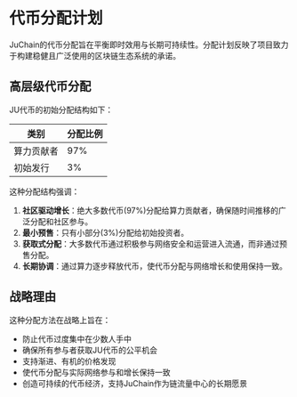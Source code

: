 # 代币分配计划

JuChain的代币分配旨在平衡即时效用与长期可持续性。分配计划反映了项目致力于构建稳健且广泛使用的区块链生态系统的承诺。

## 高层级代币分配

JU代币的初始分配结构如下：

| 类别    | 分配比例 |
| ----- | ---- |
| 算力贡献者 | 97%  |
| 初始发行  | 3%   |

这种分配结构强调：

1. **社区驱动增长**：绝大多数代币(97%)分配给算力贡献者，确保随时间推移的广泛分配和社区参与。
2. **最小预售**：只有小部分(3%)分配给初始投资者。
3. **获取式分配**：大多数代币通过积极参与网络安全和运营进入流通，而非通过预售分配。
4. **长期协调**：通过算力逐步释放代币，使代币分配与网络增长和使用保持一致。

## 战略理由

这种分配方法在战略上旨在：

* 防止代币过度集中在少数人手中
* 确保所有参与者获取JU代币的公平机会
* 支持渐进、有机的价格发现
* 使代币分配与实际网络参与和增长保持一致
* 创造可持续的代币经济，支持JuChain作为链流量中心的长期愿景
